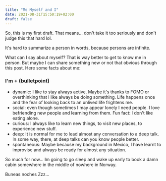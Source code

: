 ```yaml
---
title: "Me Myself and I"
date: 2021-08-31T15:50:19+02:00
draft: false
---
```


So, this is my first draft. That means... don't take it too seriously and don't judge this that hard lol.

It's hard to summarize a person in words, because persons are infinite.

What can I say about myself? That is way better to get to know me in person. But maybe I can share something new or not that obvious through this post.
Here some facts about me:

### I'm + (bulletpoint)

- dynamic: I like to stay always active. Maybe it's thanks to FOMO or overthinking that I like always be doing something. Life happens once and the fear of looking back to an unlived life frightens me.
- social: even though sometimes I may appear lonely I need people. I love befriending new people and learning from them. Fun fact: I don't like eating alone.
- curious: I always like to learn new things, to visit new places, to experience new stuff. 
- deep: It is normal for me to lead almost any conversation to a deep talk. In some way, there, at deep talks can you know people better.
- spontaneous: Maybe because my background in Mexico, I have learnt to improvise and always be ready for almost any situation.

So much for now... Im going to go sleep and wake up early to book a damn cabin somewhere in the middle of nowhere in Norway. 

Buneas noches Zzz...
